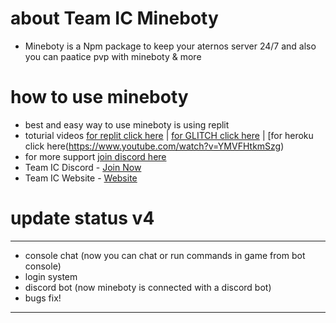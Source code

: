 # about Team IC Mineboty 

- Mineboty is a Npm package to keep your aternos server 24/7 and also you can paatice pvp with mineboty & more


# how to use mineboty

- best and easy way to use mineboty is using replit 
- toturial videos [for replit click here](https://www.youtube.com/watch?v=WZwroM4NdBU&t=0s)   |   [for GLITCH click here](https://www.youtube.com/watch?v=6sPwCrHFYCY) | [for heroku click here(https://www.youtube.com/watch?v=YMVFHtkmSzg)
- for more support [join discord here](https://discord.gg/8bM62csKYd)
- Team IC Discord - [Join Now](https://dsc.gg/team-ic)
- Team IC Website - [Website](https://team-ic.ddns.net/)

# update status v4

- - - - - - - - - - - - - - - - - - - - - - - - - - - - - - - - - - - - - - - - -
- console chat (now you can chat or run commands in game from bot console)
- login system
- discord bot (now mineboty is connected with a discord bot)
- bugs fix!                            
- - - - - - - - - - - - - - - - - - - - - - - - - - - - - - - - - - - - - - - - -                             

